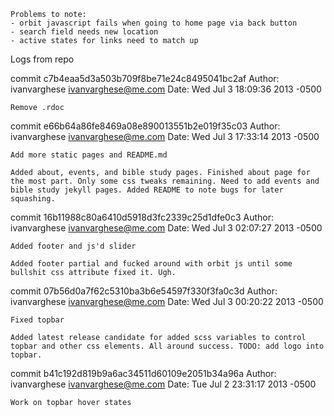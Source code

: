 	Problems to note:
	- orbit javascript fails when going to home page via back button
	- search field needs new location
	- active states for links need to match up


Logs from repo

commit c7b4eaa5d3a503b709f8be71e24c8495041bc2af
Author: ivanvarghese <ivanvarghese@me.com>
Date:   Wed Jul 3 18:09:36 2013 -0500

    Remove .rdoc

commit e66b64a86fe8469a08e890013551b2e019f35c03
Author: ivanvarghese <ivanvarghese@me.com>
Date:   Wed Jul 3 17:33:14 2013 -0500

    Add more static pages and README.md
    
    Added about, events, and bible study pages. Finished about page for the most part. Only some css tweaks remaining. Need to add events and bible study jekyll pages. Added README to note bugs for later squashing.

commit 16b11988c80a6410d5918d3fc2339c25d1dfe0c3
Author: ivanvarghese <ivanvarghese@me.com>
Date:   Wed Jul 3 02:07:27 2013 -0500

    Added footer and js'd slider
    
    Added footer partial and fucked around with orbit js until some bullshit css attribute fixed it. Ugh.

commit 07b56d0a7f62c5310ba3b6e54597f330f3fa0c3d
Author: ivanvarghese <ivanvarghese@me.com>
Date:   Wed Jul 3 00:20:22 2013 -0500

    Fixed topbar
    
    Added latest release candidate for added scss variables to control topbar and other css elements. All around success. TODO: add logo into topbar.

commit b41c192d819b9a6ac34511d60109e2051b34a96a
Author: ivanvarghese <ivanvarghese@me.com>
Date:   Tue Jul 2 23:31:17 2013 -0500

    Work on topbar hover states
